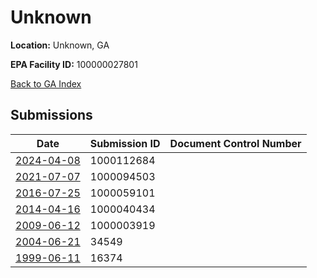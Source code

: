 # Unknown

**Location:** Unknown, GA

**EPA Facility ID:** 100000027801

[Back to GA Index](../../index.md)

## Submissions

| Date | Submission ID | Document Control Number |
|------|--------------|-------------------------|
| [2024-04-08](submissions/1000112684.md) | 1000112684 |  |
| [2021-07-07](submissions/1000094503.md) | 1000094503 |  |
| [2016-07-25](submissions/1000059101.md) | 1000059101 |  |
| [2014-04-16](submissions/1000040434.md) | 1000040434 |  |
| [2009-06-12](submissions/1000003919.md) | 1000003919 |  |
| [2004-06-21](submissions/34549.md) | 34549 |  |
| [1999-06-11](submissions/16374.md) | 16374 |  |
